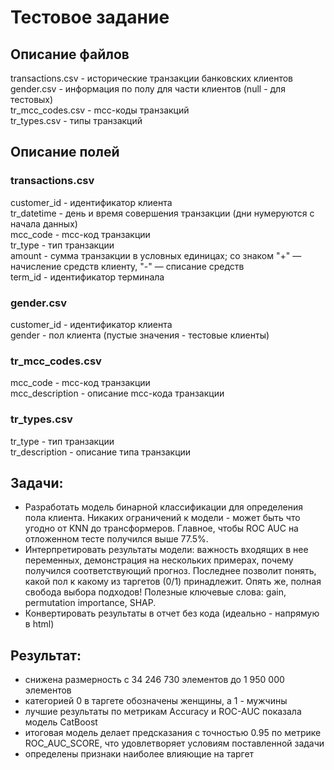 # Тестовое задание
  
## Описание файлов
transactions.csv - исторические транзакции банковских клиентов  
gender.csv - информация по полу для части клиентов (null - для тестовых)  
tr_mcc_codes.csv - mcc-коды транзакций  
tr_types.csv - типы транзакций  
  
## Описание полей
### transactions.csv  
customer_id - идентификатор клиента  
tr_datetime - день и время совершения транзакции (дни нумеруются с начала данных)  
mcc_code - mcc-код транзакции  
tr_type - тип транзакции  
amount - сумма транзакции в условных единицах; со знаком "+" — начисление средств клиенту, "-" — списание средств  
term_id - идентификатор терминала  
  
### gender.csv  
customer_id - идентификатор клиента  
gender - пол клиента (пустые значения - тестовые клиенты)  
  
### tr_mcc_codes.csv  
mcc_code - mcc-код транзакции  
mcc_description - описание mcc-кода транзакции  
  
### tr_types.csv  
tr_type - тип транзакции  
tr_description - описание типа транзакции  
  
## Задачи:  
- Разработать модель бинарной классификации для определения пола клиента. Никаких ограничений к модели - может быть что угодно от KNN до трансформеров. Главное, чтобы ROC AUC на отложенном тесте получился выше 77.5%.  
- Интерпретировать результаты модели: важность входящих в нее переменных, демонстрация на нескольких примерах, почему получился соответствующий прогноз. Последнее позволит понять, какой пол к какому из таргетов (0/1) принадлежит. Опять же, полная свобода выбора подходов! Полезные ключевые слова: gain, permutation importance, SHAP.  
- Конвертировать результаты в отчет без кода (идеально - напрямую в html)  
  
## Результат:  
- снижена размерность с 34 246 730 элементов до 1 950 000 элементов  
- категорией 0 в таргете обозначены женщины, а 1 - мужчины  
- лучшие результаты по метрикам Accuracy и ROC-AUC показала модель CatBoost  
- итоговая модель делает предсказания с точностью 0.95 по метрике ROC_AUC_SCORE, что удовлетворяет условиям поставленной задачи  
- определены признаки наиболее влияющие на таргет  
